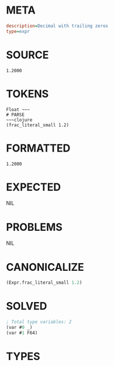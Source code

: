 # META
~~~ini
description=Decimal with trailing zeros
type=expr
~~~
# SOURCE
~~~roc
1.2000
~~~
# TOKENS
~~~text
Float ~~~
# PARSE
~~~clojure
(frac_literal_small 1.2)
~~~
# FORMATTED
~~~roc
1.2000
~~~
# EXPECTED
NIL
# PROBLEMS
NIL
# CANONICALIZE
~~~clojure
(Expr.frac_literal_small 1.2)
~~~
# SOLVED
~~~clojure
; Total type variables: 2
(var #0 _)
(var #1 F64)
~~~
# TYPES
~~~roc
~~~

